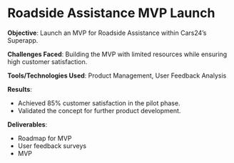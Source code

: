 # Roadside Assistance MVP Launch

**Objective**: Launch an MVP for Roadside Assistance within Cars24’s Superapp.

**Challenges Faced**: Building the MVP with limited resources while ensuring high customer satisfaction.

**Tools/Technologies Used**: Product Management, User Feedback Analysis

**Results**: 
- Achieved 85% customer satisfaction in the pilot phase.
- Validated the concept for further product development.

**Deliverables**:
- Roadmap for MVP
- User feedback surveys
- MVP
